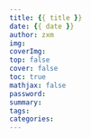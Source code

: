 ```yaml
---
title: {{ title }}
date: {{ date }}
author: zxm
img: 
coverImg: 
top: false
cover: false
toc: true
mathjax: false
password:
summary:
tags:
categories:
---
```

